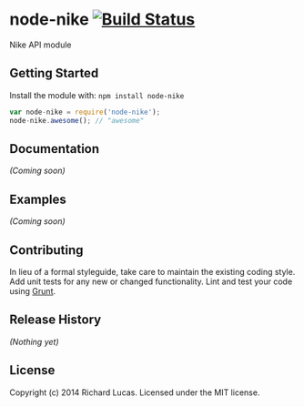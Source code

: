 # node-nike [![Build Status](https://secure.travis-ci.org/ralucas/node-nike.png?branch=master)](http://travis-ci.org/ralucas/node-nike)

Nike API module

## Getting Started
Install the module with: `npm install node-nike`

```javascript
var node-nike = require('node-nike');
node-nike.awesome(); // "awesome"
```

## Documentation
_(Coming soon)_

## Examples
_(Coming soon)_

## Contributing
In lieu of a formal styleguide, take care to maintain the existing coding style. Add unit tests for any new or changed functionality. Lint and test your code using [Grunt](http://gruntjs.com/).

## Release History
_(Nothing yet)_

## License
Copyright (c) 2014 Richard Lucas. Licensed under the MIT license.

